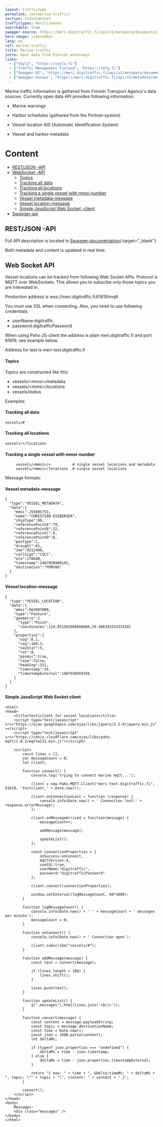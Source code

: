 ```yaml
---
layout: traffictype
permalink: /en/marine-traffic/
section: Tietolähteet
traffictypes: Meriliikenne
searchable: true
swagger-source: https://meri.digitraffic.fi/api/v1/metadata/documentation/v2/api-docs?group=metadata-api
hero-image: icebreaker
lang: en
ref: marine-traffic
title: Marine traffic
intro: Open data from Finnish waterways
links:
  - ["Väylä", "https://vayla.fi"]
  - ["Traffic Management Finland", "https://tmfg.fi"]
  - ["Swagger-UI", "https://meri.digitraffic.fi/api/v1/metadata/documentation/swagger-ui.html#/"]
  - ["Swagger-kuvaus", "https://meri.digitraffic.fi/api/v1/metadata/documentation/v2/api-docs?group=metadata-api"]
---
```


Marine traffic information is gathered from Finnish Transport Agency's data sources. Currently open data API provides following information:

- Marine warnings 

- Harbor schedules (gathered from the Portnet-system)

- Vessel location AIS (Automatic Identification System)

- Vessel and harbor metadata

# Content
- [REST/JSON -API](#restjson-api)
- [WebSocket -API](#websocket-api)
    - [Topics](#topics)
    - [Tracking all data](#tracking-all-data)
    - [Tracking all locations](#tracking-all-locations)
    - [Tracking a single vessel with mmsi-number](#tracking-a-single-vessel-with-mmsi-number)
    - [Vessel metadata-message](#vessel-metadata-message)
    - [Vessel location-message](#vessel-location-message)
    - [Simple JavaScript Web Socket -client](#simple-javascript-web-socket-client)
- [Swagger-api](#swagger-api)

## REST/JSON -API

Full API description is located in [Swagger-documentation](https://meri.digitraffic.fi/api/v1/metadata/documentation/swagger-ui.html){:target="_blank"}

Both metadata and content is updated in real time.

## Web Socket API

Vessel locations can be tracked from following Web Socket APIs.  Protocol is MQTT over WebSockets.  This allows
you to subscibe only those topics you are interested in.

Production address is wss://meri.digitraffic.fi:61619/mqtt

You must use SSL when connecting.  Also, you need to use following credentials:
* userName:digitraffic
* password:digitrafficPassword

When using Paho JS-client the address is plain meri.digitraffic.fi and port 61619, see example below.  

Address for test is meri-test.digitraffic.fi

#### Topics

Topics are constructed like this:
- vessels/\<mmsi\>/metadata
- vessels/\<mmsi\>/locations
- vessels/status

Examples:

#### Tracking all data

``` vessels/# ```

#### Tracking all locations

``` vessels/+/locations ```

#### Tracking a single vessel with mmsi-number

``` 
     vessels/<mmsi>/+          # single vessel locations and metadata
     vessels/<mmsi>/locations  # single vessel locations
```

Message formats:

#### Vessel metadata-message

```
{
  "type":"VESSEL_METADATA",
  "data":{
    "mmsi":255805753,
    "name":"CHRISTIAN ESSBERGER",
    "shipType":80,
    "referencePointA":79,
    "referencePointB":22,
    "referencePointC":8,
    "referencePointD":8,
    "posType":1,
    "draught":61,
    "imo":9212498,
    "callSign":"CQCC",
    "eta":176640,
    "timestamp":1487938960141,
    "destination":"PORVOO"
  }
}
```

#### Vessel location-message

```
{
  "type":"VESSEL_LOCATION",
  "data":{
    "mmsi":563907000,
    "type":"Feature",
    "geometry":{
      "type":"Point",
      "coordinates":[24.951581666666666,59.49639333333334]
    },
    "properties":{
      "sog":0.1,
      "cog":169.3,
      "navStat":5,
      "rot":0,
      "posAcc":true,
      "raim":false,
      "heading":311,
      "timestamp":34,
      "timestampExternal":1487938959356
    }
  }
}
```

#### Simple JavaScript Web Socket client

```
<html>
<head>
    <title>Testiclient for vessel locations</title>
    <script type="text/javascript" src="https://ajax.googleapis.com/ajax/libs/jquery/2.2.0/jquery.min.js" ></script>
    <script type="text/javascript" src="https://cdnjs.cloudflare.com/ajax/libs/paho-mqtt/1.0.2/mqttws31.min.js"></script>

    <script>
        const lines = [];
        var messageCount = 0;
        let client;

        function connect() {
            console.log('trying to connect marine mqtt...');

            client = new Paho.MQTT.Client("meri-test.digitraffic.fi", 61619, 'testclient_' + Date.now());

            client.onConnectionLost = function (response) {
                console.info(Date.now() + ' Connection lost:' + response.errorMessage);
            };

            client.onMessageArrived = function(message) {
                messageCount++;

                addMessage(message);

                updateList();
            };

            const connectionProperties = {
                onSuccess:onConnect,
                mqttVersion:4,
                useSSL:true,
                userName:"digitraffic",
                password:"digitrafficPassword"
            };

            client.connect(connectionProperties);

            window.setInterval(logMessageCount, 60*1000);
        }

        function logMessageCount() {
            console.info(Date.now() + ' ' + messageCount + ' messages per minute');
            messageCount = 0;
        }

        function onConnect() {
            console.info(Date.now() + ' Connection open');

            client.subscribe("vessels/#");
        }

        function addMessage(message) {
            const text = convert(message);

            if (lines.length > 100) {
                lines.shift();
            }

            lines.push(text);
        }

        function updateList() {
            $(".messages").html(lines.join('<br/>'));
        }

        function convert(message) {
            const content = message.payloadString;
            const topic = message.destinationName;
            const time = Date.now();
            const json = JSON.parse(content);
            let deltaMs;

            if (typeof json.properties === "undefined") {
                deltaMs = time - json.timestamp;
            } else {
                deltaMs = time - json.properties.timestampExternal;
            }

            return "{ now: " + time + ", &Delta;timeMs: " + deltaMs + ", topic: \"" + topic + "\", content: " + content + " }";
        }

        connect();
    </script>
</head>
<body>
    Messages:
    <div class="messages" />
</body>
</html>
```
